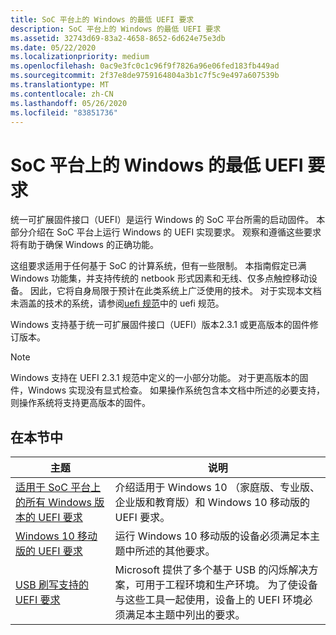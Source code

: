 ```yaml
---
title: SoC 平台上的 Windows 的最低 UEFI 要求
description: SoC 平台上的 Windows 的最低 UEFI 要求
ms.assetid: 32743d69-83a2-4658-8652-6d624e75e3db
ms.date: 05/22/2020
ms.localizationpriority: medium
ms.openlocfilehash: 0ac9e3fc0c1c96f9f7826a96e06fed183fb449ad
ms.sourcegitcommit: 2f37e8de9759164804a3b1c7f5c9e497a607539b
ms.translationtype: MT
ms.contentlocale: zh-CN
ms.lasthandoff: 05/26/2020
ms.locfileid: "83851736"
---
```

# <a name="minimum-uefi-requirements-for-windows-on-soc-platforms"></a>SoC 平台上的 Windows 的最低 UEFI 要求

统一可扩展固件接口（UEFI）是运行 Windows 的 SoC 平台所需的启动固件。 本部分介绍在 SoC 平台上运行 Windows 的 UEFI 实现要求。 观察和遵循这些要求将有助于确保 Windows 的正确功能。

这组要求适用于任何基于 SoC 的计算系统，但有一些限制。 本指南假定已满 Windows 功能集，并支持传统的 netbook 形式因素和无线、仅多点触控移动设备。 因此，它将自身局限于预计在此类系统上广泛使用的技术。 对于实现本文档未涵盖的技术的系统，请参阅[uefi 规范](https://uefi.org/specifications)中的 uefi 规范。

Windows 支持基于统一可扩展固件接口（UEFI）版本2.3.1 或更高版本的固件修订版本。

> [!NOTE]
> Windows 支持在 UEFI 2.3.1 规范中定义的一小部分功能。 对于更高版本的固件，Windows 实现没有显式检查。 如果操作系统包含本文档中所述的必要支持，则操作系统将支持更高版本的固件。

## <a name="in-this-section"></a>在本节中

| 主题 | 说明 |
| --- | --- |
| [适用于 SoC 平台上的所有 Windows 版本的 UEFI 要求](uefi-requirements-that-apply-to-all-windows-platforms.md) | 介绍适用于 Windows 10 （家庭版、专业版、企业版和教育版）和 Windows 10 移动版的 UEFI 要求。 |
| [Windows 10 移动版的 UEFI 要求](uefi-requirements-specific-to-windows-mobile.md) | 运行 Windows 10 移动版的设备必须满足本主题中所述的其他要求。 |
| [USB 刷写支持的 UEFI 要求](uefi-requirements-for-usb-flashing-support.md) | Microsoft 提供了多个基于 USB 的闪烁解决方案，可用于工程环境和生产环境。 为了使设备与这些工具一起使用，设备上的 UEFI 环境必须满足本主题中列出的要求。 |
